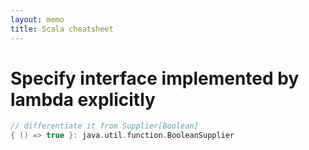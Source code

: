 ```yaml
---
layout: memo
title: Scala cheatsheet
---
```


# Specify interface implemented by lambda explicitly
```scala
// differentiate it from Supplier[Boolean]
{ () => true }: java.util.function.BooleanSupplier
```
